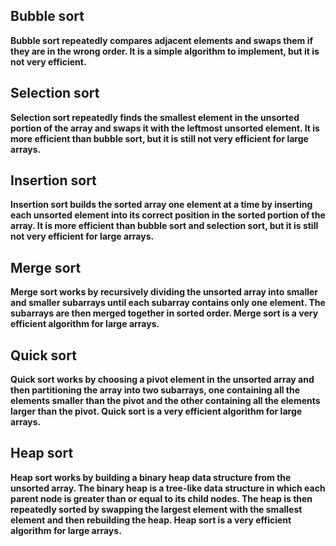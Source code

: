 ## Bubble sort 

**Bubble sort repeatedly compares adjacent elements and swaps them if they are in the wrong order. It is a simple algorithm to implement, but it is not very efficient.**

## Selection sort

**Selection sort repeatedly finds the smallest element in the unsorted portion of the array and swaps it with the leftmost unsorted element. It is more efficient than bubble sort, but it is still not very efficient for large arrays.**

## Insertion sort

**Insertion sort builds the sorted array one element at a time by inserting each unsorted element into its correct position in the sorted portion of the array. It is more efficient than bubble sort and selection sort, but it is still not very efficient for large arrays.**

## Merge sort

**Merge sort works by recursively dividing the unsorted array into smaller and smaller subarrays until each subarray contains only one element. The subarrays are then merged together in sorted order. Merge sort is a very efficient algorithm for large arrays.**

## Quick sort

**Quick sort works by choosing a pivot element in the unsorted array and then partitioning the array into two subarrays, one containing all the elements smaller than the pivot and the other containing all the elements larger than the pivot. Quick sort is a very efficient algorithm for large arrays.**

## Heap sort

**Heap sort works by building a binary heap data structure from the unsorted array. The binary heap is a tree-like data structure in which each parent node is greater than or equal to its child nodes. The heap is then repeatedly sorted by swapping the largest element with the smallest element and then rebuilding the heap. Heap sort is a very efficient algorithm for large arrays.**
